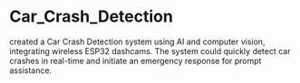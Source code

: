 # Car_Crash_Detection
created a Car Crash Detection system using AI and computer vision, integrating wireless ESP32 dashcams. The system could quickly detect car crashes in real-time and initiate an emergency response for prompt assistance.
